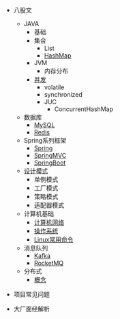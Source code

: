 - 八股文
  - JAVA
    - 基础
    - 集合
      - List
      - [HashMap](/ProjectDocs/hashmap.md)
    - JVM
      - 内存分布
    - [并发](/ProjectDocs/jvm.md)
      - volatile
      - synchronized
      - JUC
        - ConcurrentHashMap
  - 数据库
    - [MySQL](/ProjectDocs/MySQL.md)
    - [Redis](/ProjectDocs/redis.md)
  - Spring系列框架
    - [Spring](/ProjectDocs/spring.md)
    - [SpringMVC](/ProjectDocs/springmvc.md)
    - [SpringBoot](/ProjectDocs/springboot.md)
  - [设计模式](/ProjectDocs/designpatten.md)
    - 单例模式
    - 工厂模式
    - 策略模式
    - 适配器模式
  - 计算机基础
    - [计算机网络](/ProjectDocs/network.md)
    - [操作系统](/ProjectDocs/os.md)
    - [Linux常用命令](/ProjectDocs/linux.md)
  - 消息队列
    - [Kafka](/ProjectDocs/kafka.md)
    - [RocketMQ](/ProjectDocs/rocketmq.md)
  - 分布式
    - [概念](/ProjectDocs/分布式微服务.md)

- 项目常见问题

- 大厂面经解析

